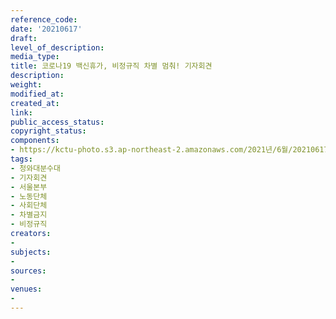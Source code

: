 ```yaml
---
reference_code: 
date: '20210617'
draft: 
level_of_description: 
media_type: 
title: 코로나19 백신휴가, 비정규직 차별 멈춰! 기자회견
description: 
weight: 
modified_at: 
created_at: 
link: 
public_access_status: 
copyright_status: 
components:
- https://kctu-photo.s3.ap-northeast-2.amazonaws.com/2021년/6월/20210617-코로나19+백신휴가,+비정규직+차별+멈춰!+기자회견_청와대분수대_기자회견_서울본부_노동단체_사회단체_차별금지_비정규직/_5D40062.jpg
tags:
- 청와대분수대
- 기자회견
- 서울본부
- 노동단체
- 사회단체
- 차별금지
- 비정규직
creators:
- 
subjects:
- 
sources:
- 
venues:
- 
---
```

